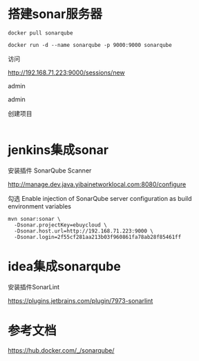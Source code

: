 # 搭建sonar服务器

```
docker pull sonarqube

docker run -d --name sonarqube -p 9000:9000 sonarqube
```

访问

<http://192.168.71.223:9000/sessions/new>

admin

admin

创建项目

```

```



# jenkins集成sonar

安装插件
SonarQube Scanner

<http://manage.dev.java.yibainetworklocal.com:8080/configure>

勾选 Enable injection of SonarQube server configuration as build environment variables

```
mvn sonar:sonar \
  -Dsonar.projectKey=ebuycloud \
  -Dsonar.host.url=http://192.168.71.223:9000 \
  -Dsonar.login=2f55cf281aa213b03f960861fa78ab28f85461ff
```





# idea集成sonarqube

安装插件SonarLint

<https://plugins.jetbrains.com/plugin/7973-sonarlint>





# 参考文档

<https://hub.docker.com/_/sonarqube/>